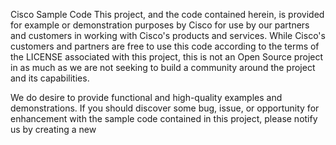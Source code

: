 Cisco Sample Code
This project, and the code contained herein, is provided for example or demonstration purposes by Cisco for use by our partners and customers in working with Cisco's products and services. While Cisco's customers and partners are free to use this code according to the terms of the LICENSE associated with this project, this is not an Open Source project in as much as we are not seeking to build a community around the project and its capabilities.

We do desire to provide functional and high-quality examples and demonstrations. If you should discover some bug, issue, or opportunity for enhancement with the sample code contained in this project, please notify us by creating a new
